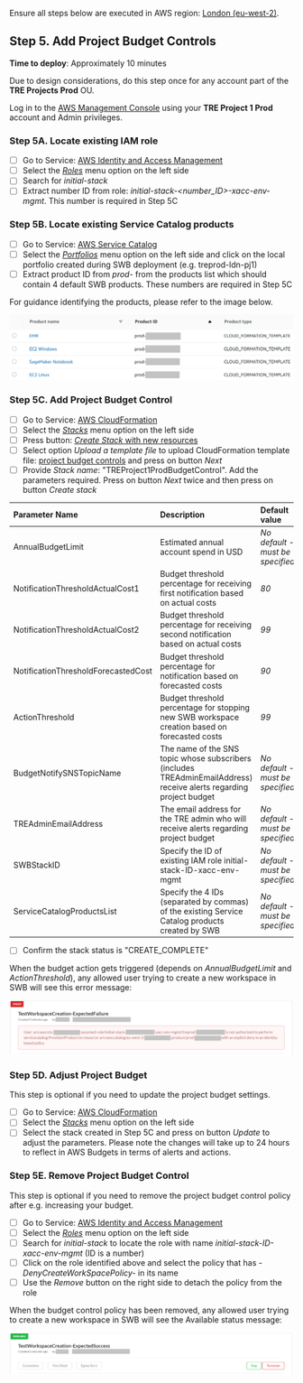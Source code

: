 Ensure all steps below are executed in AWS region: [London (eu-west-2)](https://eu-west-2.console.aws.amazon.com/).

## Step 5. Add Project Budget Controls

**Time to deploy**: Approximately 10 minutes

Due to design considerations, do this step once for any account part of the **TRE Projects Prod** OU.

Log in to the [AWS Management Console](https://console.aws.amazon.com/) using your **TRE Project 1 Prod** account and Admin privileges.

### Step 5A. Locate existing IAM role

- [ ] Go to Service: [AWS Identity and Access Management](https://us-east-1.console.aws.amazon.com/iamv2/home#/home)
- [ ] Select the [*Roles*](https://us-east-1.console.aws.amazon.com/iamv2/home#/roles) menu option on the left side
- [ ] Search for *initial-stack*
- [ ] Extract number ID from role: *initial-stack-<number_ID>-xacc-env-mgmt*. This number is required in Step 5C

### Step 5B. Locate existing Service Catalog products

- [ ] Go to Service: [AWS Service Catalog](https://eu-west-2.console.aws.amazon.com/servicecatalog/home?region=eu-west-2#/home)
- [ ] Select the [*Portfolios*](https://eu-west-2.console.aws.amazon.com/servicecatalog/home?region=eu-west-2#portfolios?activeTab=localAdminPortfolios) menu option on the left side and click on the local portfolio created during SWB deployment (e.g. treprod-ldn-pj1)
- [ ] Extract product ID from *prod-<ID>* from the products list which should contain 4 default SWB products. These numbers are required in Step 5C

For guidance identifying the products, please refer to the image below.

![SWB Service Catalog Product IDs](../../res/images/Guidance-ServiceCatalogProductsList.png)

### Step 5C. Add Project Budget Control

- [ ] Go to Service: [AWS CloudFormation](https://eu-west-2.console.aws.amazon.com/cloudformation/home?region=eu-west-2#/)
- [ ] Select the [*Stacks*](https://eu-west-2.console.aws.amazon.com/cloudformation/home?region=eu-west-2#/stacks) menu option on the left side
- [ ] Press button: [*Create Stack* with new resources](https://eu-west-2.console.aws.amazon.com/cloudformation/home?region=eu-west-2#/stacks/create/template)
- [ ] Select option *Upload a template file* to upload CloudFormation template file: [project budget controls](../../src/components/ProjectBudgetControl-Cfn.yaml) and press on button *Next*
- [ ] Provide *Stack name*: "TREProject1ProdBudgetControl". Add the parameters required. Press on button *Next* twice and then press on button *Create stack*

|Parameter Name|Description|Default value|
|:-----------------|:-----------|:-------------|
|AnnualBudgetLimit|Estimated annual account spend in USD|*No default - must be specified*|
|NotificationThresholdActualCost1|Budget threshold percentage for receiving first notification based on actual costs|*80*|
|NotificationThresholdActualCost2|Budget threshold percentage for receiving second notification based on actual costs|*99*|
|NotificationThresholdForecastedCost|Budget threshold percentage for notification based on forecasted costs|*90*|
|ActionThreshold|Budget threshold percentage for stopping new SWB workspace creation based on forecasted costs|*99*|
|BudgetNotifySNSTopicName|The name of the SNS topic whose subscribers (includes TREAdminEmailAddress) receive alerts regarding project budget|*No default - must be specified*|
|TREAdminEmailAddress|The email address for the TRE admin who will receive alerts regarding project budget|*No default - must be specified*|
|SWBStackID|Specify the ID of existing IAM role initial-stack-ID-xacc-env-mgmt|*No default - must be specified*|
|ServiceCatalogProductsList|Specify the 4 IDs (separated by commas) of the existing Service Catalog products created by SWB|*No default - must be specified*|

- [ ] Confirm the stack status is "CREATE_COMPLETE"

When the budget action gets triggered (depends on *AnnualBudgetLimit* and *ActionThreshold*), any allowed user trying to create a new workspace in SWB will see this error message:

![SWB Workspace Creation Expected Failure](../../res/images/Status-DenySWBWorkspaceCreation.png)

### Step 5D. Adjust Project Budget

This step is optional if you need to update the project budget settings.

- [ ] Go to Service: [AWS CloudFormation](https://eu-west-2.console.aws.amazon.com/cloudformation/home?region=eu-west-2#/)
- [ ] Select the [*Stacks*](https://eu-west-2.console.aws.amazon.com/cloudformation/home?region=eu-west-2#/stacks) menu option on the left side
- [ ] Select the stack created in Step 5C and press on button *Update* to adjust the parameters. Please note the changes will take up to 24 hours to reflect in AWS Budgets in terms of alerts and actions.

### Step 5E. Remove Project Budget Control

This step is optional if you need to remove the project budget control policy after e.g. increasing your budget.

- [ ] Go to Service: [AWS Identity and Access Management](https://us-east-1.console.aws.amazon.com/iamv2/home)
- [ ] Select the [*Roles*](https://us-east-1.console.aws.amazon.com/iamv2/home#/roles) menu option on the left side
- [ ] Search for *initial-stack* to locate the role with name *initial-stack-ID-xacc-env-mgmt* (ID is a number)
- [ ] Click on the role identified above and select the policy that has *-DenyCreateWorkSpacePolicy-* in its name
- [ ] Use the *Remove* button on the right side to detach the policy from the role

When the budget control policy has been removed, any allowed user trying to create a new workspace in SWB will see the Available status message:

![SWB Workspace Creation Expected Success](../../res/images/Status-AllowSWBWorkspaceCreation.png)
